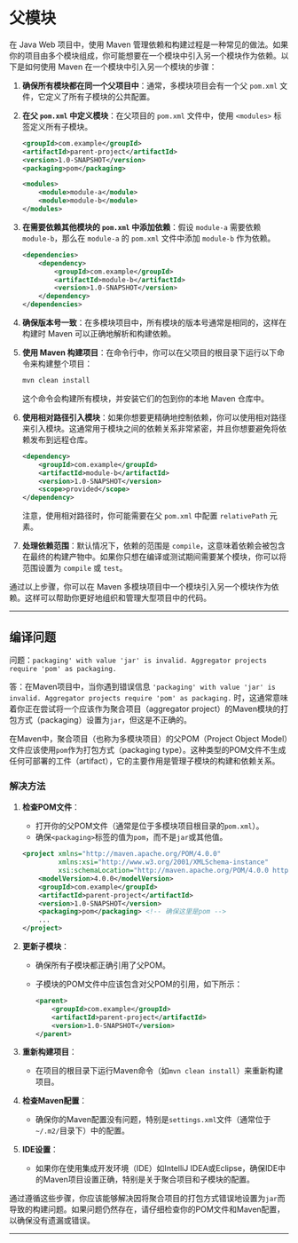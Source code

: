 # 父模块

在 Java Web 项目中，使用 Maven 管理依赖和构建过程是一种常见的做法。如果你的项目由多个模块组成，你可能想要在一个模块中引入另一个模块作为依赖。以下是如何使用 Maven 在一个模块中引入另一个模块的步骤：

1. **确保所有模块都在同一个父项目中**：通常，多模块项目会有一个父 `pom.xml` 文件，它定义了所有子模块的公共配置。

2. **在父 `pom.xml` 中定义模块**：在父项目的 `pom.xml` 文件中，使用 `<modules>` 标签定义所有子模块。

    ```xml
    <groupId>com.example</groupId>
    <artifactId>parent-project</artifactId>
    <version>1.0-SNAPSHOT</version>
    <packaging>pom</packaging>

    <modules>
        <module>module-a</module>
        <module>module-b</module>
    </modules>
    ```

3. **在需要依赖其他模块的 `pom.xml` 中添加依赖**：假设 `module-a` 需要依赖 `module-b`，那么在 `module-a` 的 `pom.xml` 文件中添加 `module-b` 作为依赖。

    ```xml
    <dependencies>
        <dependency>
            <groupId>com.example</groupId>
            <artifactId>module-b</artifactId>
            <version>1.0-SNAPSHOT</version>
        </dependency>
    </dependencies>
    ```

4. **确保版本号一致**：在多模块项目中，所有模块的版本号通常是相同的，这样在构建时 Maven 可以正确地解析和构建依赖。

5. **使用 Maven 构建项目**：在命令行中，你可以在父项目的根目录下运行以下命令来构建整个项目：

    ```sh
    mvn clean install
    ```

    这个命令会构建所有模块，并安装它们的包到你的本地 Maven 仓库中。

6. **使用相对路径引入模块**：如果你想要更精确地控制依赖，你可以使用相对路径来引入模块。这通常用于模块之间的依赖关系非常紧密，并且你想要避免将依赖发布到远程仓库。

    ```xml
    <dependency>
        <groupId>com.example</groupId>
        <artifactId>module-b</artifactId>
        <version>1.0-SNAPSHOT</version>
        <scope>provided</scope>
    </dependency>
    ```

    注意，使用相对路径时，你可能需要在父 `pom.xml` 中配置 `relativePath` 元素。

7. **处理依赖范围**：默认情况下，依赖的范围是 `compile`，这意味着依赖会被包含在最终的构建产物中。如果你只想在编译或测试期间需要某个模块，你可以将范围设置为 `compile` 或 `test`。

通过以上步骤，你可以在 Maven 多模块项目中一个模块引入另一个模块作为依赖。这样可以帮助你更好地组织和管理大型项目中的代码。

---

## 编译问题

问题：`packaging' with value 'jar' is invalid. Aggregator projects require 'pom' as packaging.`

答：在Maven项目中，当你遇到错误信息 `'packaging' with value 'jar' is invalid. Aggregator projects require 'pom' as packaging.` 时，这通常意味着你正在尝试将一个应该作为聚合项目（aggregator project）的Maven模块的打包方式（packaging）设置为`jar`，但这是不正确的。

在Maven中，聚合项目（也称为多模块项目）的父POM（Project Object Model）文件应该使用`pom`作为打包方式（packaging type）。这种类型的POM文件不生成任何可部署的工件（artifact），它的主要作用是管理子模块的构建和依赖关系。

### 解决方法

1. **检查POM文件**：
   - 打开你的父POM文件（通常是位于多模块项目根目录的`pom.xml`）。
   - 确保`<packaging>`标签的值为`pom`，而不是`jar`或其他值。

   ```xml
   <project xmlns="http://maven.apache.org/POM/4.0.0"
            xmlns:xsi="http://www.w3.org/2001/XMLSchema-instance"
            xsi:schemaLocation="http://maven.apache.org/POM/4.0.0 http://maven.apache.org/xsd/maven-4.0.0.xsd">
       <modelVersion>4.0.0</modelVersion>
       <groupId>com.example</groupId>
       <artifactId>parent-project</artifactId>
       <version>1.0-SNAPSHOT</version>
       <packaging>pom</packaging> <!-- 确保这里是pom -->
       ...
   </project>
   ```

2. **更新子模块**：
   - 确保所有子模块都正确引用了父POM。
   - 子模块的POM文件中应该包含对父POM的引用，如下所示：

     ```xml
     <parent>
         <groupId>com.example</groupId>
         <artifactId>parent-project</artifactId>
         <version>1.0-SNAPSHOT</version>
     </parent>
     ```

3. **重新构建项目**：
   - 在项目的根目录下运行Maven命令（如`mvn clean install`）来重新构建项目。

4. **检查Maven配置**：
   - 确保你的Maven配置没有问题，特别是`settings.xml`文件（通常位于`~/.m2/`目录下）中的配置。

5. **IDE设置**：
   - 如果你在使用集成开发环境（IDE）如IntelliJ IDEA或Eclipse，确保IDE中的Maven项目设置正确，特别是关于聚合项目和子模块的配置。

通过遵循这些步骤，你应该能够解决因将聚合项目的打包方式错误地设置为`jar`而导致的构建问题。如果问题仍然存在，请仔细检查你的POM文件和Maven配置，以确保没有遗漏或错误。

---
